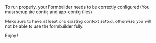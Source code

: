 To run properly, your Formbuilder needs to be correctly configured (You must setup the config and app-config files)

Make sure to have at least one existing context setted, otherwise you will not be able to use the formbuilder fully.

Enjoy !
